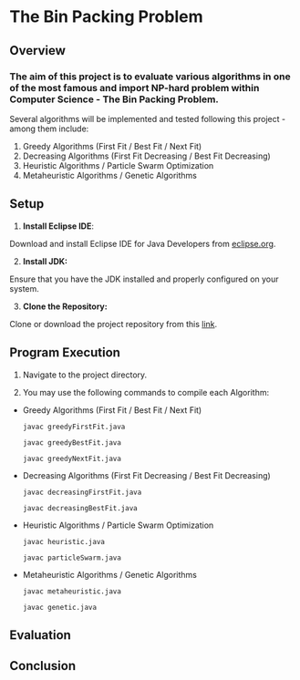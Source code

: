 # The Bin Packing Problem


## Overview
### The aim of this project is to evaluate various algorithms in one of the most famous and import NP-hard problem within Computer Science - The Bin Packing Problem. 
Several algorithms will be implemented and tested following this project - among them include:

1. Greedy Algorithms (First Fit / Best Fit / Next Fit)
2. Decreasing Algorithms (First Fit Decreasing / Best Fit Decreasing)
3. Heuristic Algorithms / Particle Swarm Optimization
4. Metaheuristic Algorithms / Genetic Algorithms


## Setup

1. **Install Eclipse IDE**: 

Download and install Eclipse IDE for Java Developers from [eclipse.org](https://www.eclipse.org/downloads/packages/).

2. **Install JDK:**  

Ensure that you have the JDK installed and properly configured on your system.

3. **Clone the Repository:**  

Clone or download the project repository from this [link](https://github.com/dalodeju/AIM-Group-4.git).


## Program Execution

1. Navigate to the project directory.

2. You may use the following commands to compile each Algorithm:

- Greedy Algorithms (First Fit / Best Fit / Next Fit)
   ```
   javac greedyFirstFit.java
   ```
   ```
   javac greedyBestFit.java
   ```
   ```
   javac greedyNextFit.java
   ```
- Decreasing Algorithms (First Fit Decreasing / Best Fit Decreasing)
   ```
   javac decreasingFirstFit.java
   ```
   ```
   javac decreasingBestFit.java
   ```
- Heuristic Algorithms / Particle Swarm Optimization
   ```
   javac heuristic.java
   ```
   ```
   javac particleSwarm.java
   ```
- Metaheuristic Algorithms / Genetic Algorithms
   ```
   javac metaheuristic.java
   ```
   ```
   javac genetic.java
   ```


## Evaluation


## Conclusion
